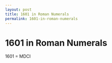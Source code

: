 ```yaml
---
layout: post
title: 1601 in Roman Numerals
permalink: 1601-in-roman-numerals
---
```


# 1601 in Roman Numerals

1601 = MDCI
